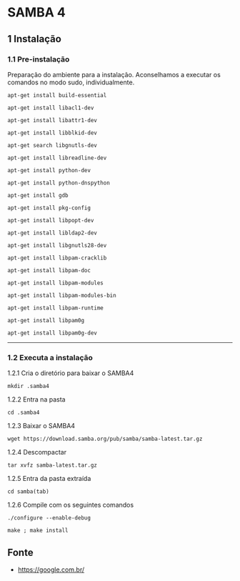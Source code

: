 SAMBA 4
==========

1 Instalação
-------------

### 1.1 Pre-instalação

Preparação do ambiente para a instalação. Aconselhamos a executar os comandos no modo sudo, individualmente.

```apt-get install build-essential```

```apt-get install libacl1-dev```

```apt-get install libattr1-dev```

```apt-get install libblkid-dev```

```apt-get search libgnutls-dev```

```apt-get install libreadline-dev```

```apt-get install python-dev```

```apt-get install python-dnspython```

```apt-get install gdb```

```apt-get install pkg-config```

```apt-get install libpopt-dev```

```apt-get install libldap2-dev```

```apt-get install libgnutls28-dev```

```apt-get install libpam-cracklib```

```apt-get install libpam-doc```

```apt-get install libpam-modules```

```apt-get install libpam-modules-bin```

```apt-get install libpam-runtime```

```apt-get install libpam0g```

```apt-get install libpam0g-dev```

---------

### 1.2 Executa a instalação

1.2.1 Cria o diretório para baixar o SAMBA4

```mkdir .samba4```

1.2.2 Entra na pasta

```cd .samba4```

1.2.3 Baixar o SAMBA4

```wget https://download.samba.org/pub/samba/samba-latest.tar.gz```

1.2.4 Descompactar

```tar xvfz samba-latest.tar.gz```

1.2.5 Entra da pasta extraída

```cd samba(tab)```

1.2.6 Compile com os seguintes comandos

```./configure --enable-debug```

```make ; make install```

Fonte
----------

* <https://google.com.br/>
